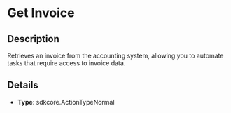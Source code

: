
# Get Invoice

## Description

Retrieves an invoice from the accounting system, allowing you to automate tasks that require access to invoice data.

## Details

- **Type**: sdkcore.ActionTypeNormal
